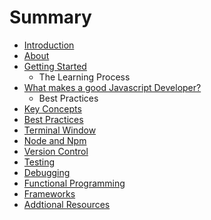 # Summary

* [Introduction](README.md)
* [About](chapter1.md)
* [Getting Started](getting_started.md)
   * The Learning Process
* [What makes a good Javascript Developer?](what_makes_a_good_javascript_developer.md)
   * Best Practices
* [Key Concepts](key_concepts.md)
* [Best Practices](best_practices.md)
* [Terminal Window](the_terminal.md)
* [Node and Npm](node_and_npm.md)
* [Version Control](version_control.md)
* [Testing](testing.md)
* [Debugging](tools.md)
* [Functional Programming](functional_programming.md)
* [Frameworks](frameworks.md)
* [Addtional Resources](addtional_resources.md)


